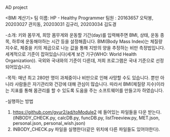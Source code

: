 AD project

<BMI 계산기>
팀 이름: HP - Healthy Programmer
팀원 : 20163657 오탁봉, 20203027 관지동, 20203031 김규리, 20203034 김도경

-소개: 키와 몸무게, 희망 몸무게와 운동할 기간(day)를 입력해주면 BMI, 상태, 운동 종목, 하루에 운동해야하는 시간 등을 설정해줍니다. BMI(Body Mass Index)는 체질량 지수로, 체중을 키의 제곱으로 나눈 값을 통해 지방의 양을 추정하는 비만 측정법입니다. 세계적으로 기준이 잡혀있습니다(세계 보건 기구(WHO: World Health Organization)). 국외와 국내와의 기준이 다른데, 저희 프로그램은 국내 기준으로 선정되어있습니다.

-목적: 매년 최고 280만 명이 과체중이나 비만으로 인해 사망할 수도 있습니다. 뿐만 아니라 사람들은 자기관리와 건강에 대해 관심이 많습니다. 따라서 BMI(체질량 지수)이라는 지표를 통해 몸관리를 할 수 있도록 도움을 주는 소프트웨어를 만들고자 하였습니다.

-실행하는 방법
1. https://github.com/gyur2/ad/toModule2 에 들어있는 파일들을 다운 받는다.
  (INBODY_CHECK.py, calcDB.py, funcDB.py, listTreeview.py, MET.json, personal.json, personal_wish.json)
2. INBODY_CHECK.py 파일을 실행한다(같은 위치에 다른 파일들도 있어야한다).
